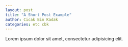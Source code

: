 ```yaml
---
layout: post
title: "A Short Post Example"
author: Cicak Bin Kadak
categories: etc cbk
---
```


Lorem ipsum dolor sit amet, consectetur adipisicing elit.
